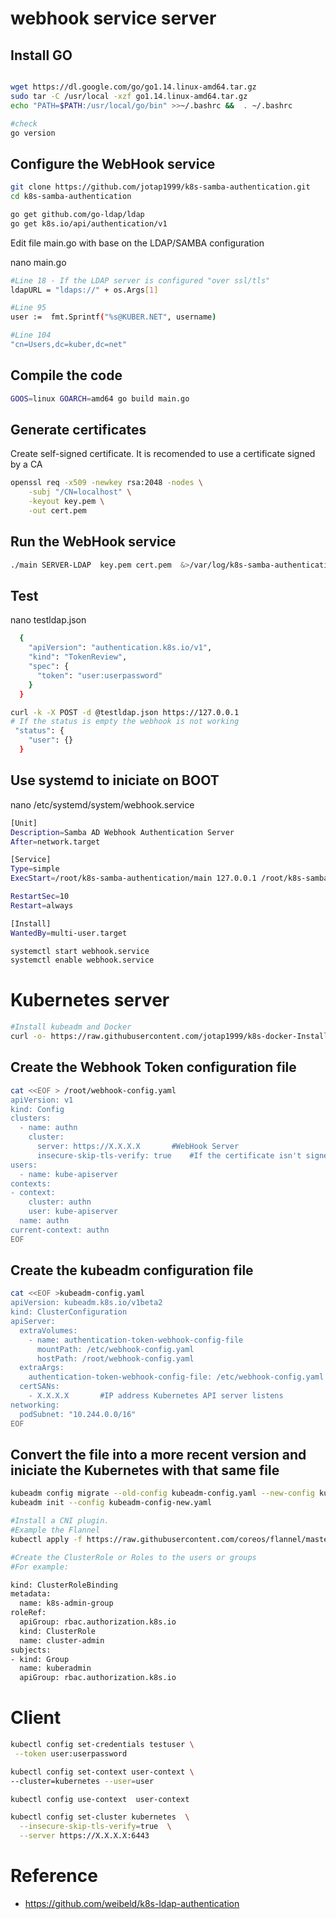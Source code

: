 
# webhook service server 

## Install GO

```bash

wget https://dl.google.com/go/go1.14.linux-amd64.tar.gz
sudo tar -C /usr/local -xzf go1.14.linux-amd64.tar.gz
echo "PATH=$PATH:/usr/local/go/bin" >>~/.bashrc &&  . ~/.bashrc
```

```bash
#check
go version 
```

## Configure the WebHook service  
```bash
git clone https://github.com/jotap1999/k8s-samba-authentication.git
cd k8s-samba-authentication

go get github.com/go-ldap/ldap
go get k8s.io/api/authentication/v1
```


Edit file  main.go  with base on the LDAP/SAMBA configuration

nano main.go
```bash
#Line 18 - If the LDAP server is configured "over ssl/tls"
ldapURL = "ldaps://" + os.Args[1]

#Line 95
user :=  fmt.Sprintf("%s@KUBER.NET", username)  

#Line 104
"cn=Users,dc=kuber,dc=net"
```


## Compile the code 
```bash
GOOS=linux GOARCH=amd64 go build main.go
```

## Generate certificates
Create self-signed certificate. It is recomended to use a certificate signed by a CA 
```bash
openssl req -x509 -newkey rsa:2048 -nodes \
    -subj "/CN=localhost" \
    -keyout key.pem \
    -out cert.pem
```
## Run the WebHook service 
```bash
./main SERVER-LDAP  key.pem cert.pem  &>/var/log/k8s-samba-authentication.log &
```
## Test
nano testldap.json
```bash
  {
    "apiVersion": "authentication.k8s.io/v1",
    "kind": "TokenReview",
    "spec": {
      "token": "user:userpassword"
    }
  }
```
```bash
curl -k -X POST -d @testldap.json https://127.0.0.1
# If the status is empty the webhook is not working  
 "status": {
    "user": {}
  }

```
## Use systemd to iniciate on BOOT
nano /etc/systemd/system/webhook.service

```bash 
[Unit]
Description=Samba AD Webhook Authentication Server
After=network.target

[Service]
Type=simple
ExecStart=/root/k8s-samba-authentication/main 127.0.0.1 /root/k8s-samba-authentication/key.pem /root/k8s-samba-authentication/cert.pem

RestartSec=10
Restart=always

[Install]
WantedBy=multi-user.target
```

```bash 
systemctl start webhook.service
systemctl enable webhook.service
```

# Kubernetes server

```bash
#Install kubeadm and Docker
curl -o- https://raw.githubusercontent.com/jotap1999/k8s-docker-Install-Script-Ubuntu/master/install.sh  | bash
```

## Create the Webhook Token configuration file 
```bash
cat <<EOF > /root/webhook-config.yaml
apiVersion: v1
kind: Config
clusters:
  - name: authn
    cluster:
      server: https://X.X.X.X       #WebHook Server
      insecure-skip-tls-verify: true    #If the certificate isn't signed by a CA
users:
  - name: kube-apiserver
contexts:
- context:
    cluster: authn
    user: kube-apiserver
  name: authn
current-context: authn
EOF
```

## Create the kubeadm configuration file

```bash
cat <<EOF >kubeadm-config.yaml
apiVersion: kubeadm.k8s.io/v1beta2
kind: ClusterConfiguration
apiServer:
  extraVolumes:
    - name: authentication-token-webhook-config-file
      mountPath: /etc/webhook-config.yaml
      hostPath: /root/webhook-config.yaml   
  extraArgs:
    authentication-token-webhook-config-file: /etc/webhook-config.yaml
  certSANs:
    - X.X.X.X       #IP address Kubernetes API server listens
networking:
  podSubnet: "10.244.0.0/16"
EOF

```


## Convert the file into a more recent version and iniciate the Kubernetes with that same file
```bash
kubeadm config migrate --old-config kubeadm-config.yaml --new-config kubeadm-config-new.yaml
kubeadm init --config kubeadm-config-new.yaml 
```


```bash
#Install a CNI plugin. 
#Example the Flannel
kubectl apply -f https://raw.githubusercontent.com/coreos/flannel/master/Documentation/kube-flannel.yml
```

```bash
#Create the ClusterRole or Roles to the users or groups
#For example:

kind: ClusterRoleBinding
metadata:
  name: k8s-admin-group
roleRef:
  apiGroup: rbac.authorization.k8s.io
  kind: ClusterRole
  name: cluster-admin
subjects:
- kind: Group
  name: kuberadmin
  apiGroup: rbac.authorization.k8s.io
```


# Client 

```bash
kubectl config set-credentials testuser \
 --token user:userpassword

kubectl config set-context user-context \
--cluster=kubernetes --user=user

kubectl config use-context  user-context

kubectl config set-cluster kubernetes  \
  --insecure-skip-tls-verify=true  \
  --server https://X.X.X.X:6443 

```

# Reference
- https://github.com/weibeld/k8s-ldap-authentication
